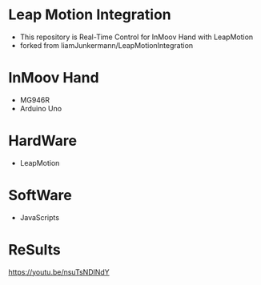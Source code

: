 # Leap Motion Integration

- This repository is Real-Time Control for InMoov Hand with LeapMotion
- forked from liamJunkermann/LeapMotionIntegration



# InMoov Hand
- MG946R
- Arduino Uno



# HardWare
- LeapMotion



# SoftWare
- JavaScripts



# ReSults
https://youtu.be/nsuTsNDlNdY
